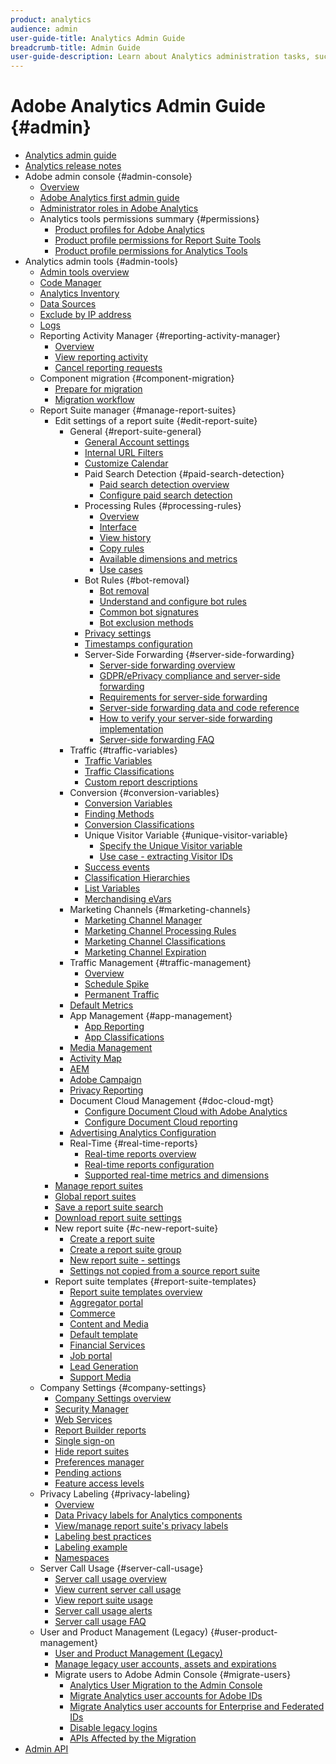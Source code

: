 ```yaml
---
product: analytics
audience: admin
user-guide-title: Analytics Admin Guide
breadcrumb-title: Admin Guide
user-guide-description: Learn about Analytics administration tasks, such managing users and products in the Experience Cloud Admin Console, configuring report suites, and more.
---
```


# Adobe Analytics Admin Guide {#admin}

+ [Analytics admin guide](home.md)
+ [Analytics release notes](https://experienceleague.adobe.com/en/docs/analytics/release-notes/latest)
+ Adobe admin console {#admin-console}
  + [Overview](admin-console/home.md)
  + [Adobe Analytics first admin guide](admin-console/first-admin-guide.md)
  + [Administrator roles in Adobe Analytics](admin-console/admin-roles-in-analytics.md)
  + Analytics tools permissions summary {#permissions}
    + [Product profiles for Adobe Analytics](admin-console/permissions/product-profile.md)
    + [Product profile permissions for Report Suite Tools](admin-console/permissions/report-suite-tools.md)
    + [Product profile permissions for Analytics Tools](admin-console/permissions/analytics-tools.md)
+ Analytics admin tools {#admin-tools}
  + [Admin tools overview](tools/c-admin-tools.md)
  + [Code Manager](tools/code-manager-admin.md)
  + [Analytics Inventory](tools/analytics-inventory.md)
  + [Data Sources](tools/data-sources.md)
  + [Exclude by IP address](tools/exclude-ip.md)
  + [Logs](tools/logs.md)
  + Reporting Activity Manager {#reporting-activity-manager}
    + [Overview](tools/reporting-activity-manager/reporting-activity-overview.md)
    + [View reporting activity](tools//reporting-activity-manager/reporting-activity.md)
    + [Cancel reporting requests](tools/reporting-activity-manager/reporting-activity-cancel-requests.md)
  + Component migration {#component-migration}
    + [Prepare for migration](tools/component-migration/prepare-component-migration.md)
    + [Migration workflow](tools/component-migration/component-migration.md)
  + Report Suite manager {#manage-report-suites}
    + Edit settings of a report suite {#edit-report-suite}
      + General {#report-suite-general}
        + [General Account settings](tools/manage-rs/edit-settings/general/general-acct-settings-admin.md)
        + [Internal URL Filters](tools/manage-rs/edit-settings/general/internal-url-filter-admin.md)
        + [Customize Calendar](tools/manage-rs/edit-settings/general/custom-calendar.md)
        + Paid Search Detection {#paid-search-detection}
          + [Paid search detection overview](tools/manage-rs/edit-settings/general/paid-search-detection/paid-search-detection.md)
          + [Configure paid search detection](tools/manage-rs/edit-settings/general/paid-search-detection/t-paid-search-detection.md)
        + Processing Rules {#processing-rules}
          + [Overview](tools/manage-rs/edit-settings/general/processing-rules/pr-overview.md)
          + [Interface](tools/manage-rs/edit-settings/general/processing-rules/pr-interface.md)
          + [View history](tools/manage-rs/edit-settings/general/processing-rules/pr-view-history.md)
          + [Copy rules](tools/manage-rs/edit-settings/general/processing-rules/pr-copy.md)
          + [Available dimensions and metrics](tools/manage-rs/edit-settings/general/processing-rules/pr-variables.md)
          + [Use cases](tools/manage-rs/edit-settings/general/processing-rules/pr-use-cases.md)
        + Bot Rules {#bot-removal}
          + [Bot removal](tools/manage-rs/edit-settings/general/bot-removal/bot-removal.md)
          + [Understand and configure bot rules](tools/manage-rs/edit-settings/general/bot-removal/bot-rules.md)
          + [Common bot signatures](tools/manage-rs/edit-settings/general/bot-removal/bot-signatures.md)
          + [Bot exclusion methods](tools/manage-rs/edit-settings/general/bot-removal/bot-exclusion-methods.md)
        + [Privacy settings](tools/manage-rs/edit-settings/general/privacy-settings.md)
        + [Timestamps configuration](tools/manage-rs/edit-settings/general/timestamp-configuration.md)
        + Server-Side Forwarding {#server-side-forwarding}
          + [Server-side forwarding overview](tools/manage-rs/edit-settings/general/c-server-side-forwarding/ssf.md)
          + [GDPR/ePrivacy compliance and server-side forwarding](tools/manage-rs/edit-settings/general/c-server-side-forwarding/ssf-gdpr.md)
          + [Requirements for server-side forwarding](tools/manage-rs/edit-settings/general/c-server-side-forwarding/ssf-requirements.md)
          + [Server-side forwarding data and code reference](tools/manage-rs/edit-settings/general/c-server-side-forwarding/ssf-reference.md)
          + [How to verify your server-side forwarding implementation](tools/manage-rs/edit-settings/general/c-server-side-forwarding/ssf-verify.md)
          + [Server-side forwarding FAQ](tools/manage-rs/edit-settings/general/c-server-side-forwarding/ssf-faq.md)
      + Traffic {#traffic-variables}
        + [Traffic Variables](tools/manage-rs/edit-settings/c-traffic-variables/traffic-var.md)
        + [Traffic Classifications](tools/manage-rs/edit-settings/c-traffic-variables/traffic-classifications.md)
        + [Custom report descriptions](tools/manage-rs/edit-settings/c-traffic-variables/custom-desc-admin.md)
      + Conversion {#conversion-variables}
        + [Conversion Variables](tools/manage-rs/edit-settings/conversion-var-admin/conversion-var-admin.md)
        + [Finding Methods](tools/manage-rs/edit-settings/conversion-var-admin/finding-methods.md)
        + [Conversion Classifications](tools/manage-rs/edit-settings/conversion-var-admin/conversion-classifications.md)
        + Unique Visitor Variable {#unique-visitor-variable}
          + [Specify the Unique Visitor variable](tools/manage-rs/edit-settings/conversion-var-admin/unique-visitor-variable-admin/t-unique-visitor-variable.md)
          + [Use case - extracting Visitor IDs](tools/manage-rs/edit-settings/conversion-var-admin/unique-visitor-variable-admin/extract-visitorids-usecase.md)
        + [Success events](tools/manage-rs/edit-settings/conversion-var-admin/c-success-events/success-event.md)
        + [Classification Hierarchies](tools/manage-rs/edit-settings/conversion-var-admin/classification-hierarchies.md)
        + [List Variables](tools/manage-rs/edit-settings/conversion-var-admin/list-var-admin.md)
        + [Merchandising eVars](tools/manage-rs/edit-settings/conversion-var-admin/merchandising-evars.md)
      + Marketing Channels {#marketing-channels}
        + [Marketing Channel Manager](tools/manage-rs/edit-settings/marketing-channels/c-channels.md)
        + [Marketing Channel Processing Rules](tools/manage-rs/edit-settings/marketing-channels/c-rules.md)
        + [Marketing Channel Classifications](tools/manage-rs/edit-settings/marketing-channels/classifications-mchannel.md)
        + [Marketing Channel Expiration](tools/manage-rs/edit-settings/marketing-channels/visitor-engagement.md)
      + Traffic Management {#traffic-management}
        + [Overview](tools/manage-rs/edit-settings/c-traffic-management/traffic-management.md)
        + [Schedule Spike](tools/manage-rs/edit-settings/c-traffic-management/t-traffic-schedule-spike.md)
        + [Permanent Traffic](tools/manage-rs/edit-settings/c-traffic-management/t-traffic-permanent.md)  
      + [Default Metrics](tools/manage-rs/edit-settings/default-metrics.md)
      + App Management {#app-management}
        + [App Reporting](tools/manage-rs/edit-settings/app-reporting.md)
        + [App Classifications](tools/manage-rs/edit-settings/app-classifications.md)
      + [Media Management](tools/manage-rs/edit-settings/media-management.md)
      + [Activity Map](tools/manage-rs/edit-settings/activity-map.md)
      + [AEM](tools/manage-rs/edit-settings/adobe-experience-manager.md)
      + [Adobe Campaign](tools/manage-rs/edit-settings/adobe-campaign.md)
      + [Privacy Reporting](tools/manage-rs/edit-settings/privacy-reporting.md)
      + Document Cloud Management {#doc-cloud-mgt}
        + [Configure Document Cloud with Adobe Analytics](tools/manage-rs/edit-settings/document-cloud-mgt.md)
        + [Configure Document Cloud reporting](tools/manage-rs/edit-settings/document-cloud-config.md)
      + [Advertising Analytics Configuration](tools/manage-rs/edit-settings/advertising-analytics-config.md)
      + Real-Time {#real-time-reports}
        + [Real-time reports overview](tools/manage-rs/edit-settings/realtime/realtime.md)
        + [Real-time reports configuration](tools/manage-rs/edit-settings/realtime/t-realtime-admin.md)
        + [Supported real-time metrics and dimensions](tools/manage-rs/edit-settings/realtime/realtime-metrics.md)
    + [Manage report suites](tools/manage-rs/report-suites-admin.md)
    + [Global report suites](tools/manage-rs/rollup-report-suite.md)
    + [Save a report suite search](tools/manage-rs/t-report-suite-saved-search.md)
    + [Download report suite settings](tools/manage-rs/t-download-rs-settings.md)
    + New report suite {#c-new-report-suite}
      + [Create a report suite](tools/manage-rs/new-rs/t-create-a-report-suite.md)
      + [Create a report suite group](tools/manage-rs/new-rs/t-create-rs-group.md)
      + [New report suite - settings](tools/manage-rs/new-rs/new-report-suite.md)
      + [Settings not copied from a source report suite](tools/manage-rs/new-rs/settings-not-copied-from-rs.md)
    + Report suite templates {#report-suite-templates}
      + [Report suite templates overview](tools/manage-rs/rs-templates/report-suite-templates.md)
      + [Aggregator portal](tools/manage-rs/rs-templates/aggregator-portal.md)
      + [Commerce](tools/manage-rs/rs-templates/commerce-admin.md)
      + [Content and Media](tools/manage-rs/rs-templates/content-media.md)
      + [Default template](tools/manage-rs/rs-templates/default-rs-template.md)
      + [Financial Services](tools/manage-rs/rs-templates/financial-services.md)
      + [Job portal](tools/manage-rs/rs-templates/job-portal.md)
      + [Lead Generation](tools/manage-rs/rs-templates/lead-generation.md)
      + [Support Media](tools/manage-rs/rs-templates/support-media.md)
  + Company Settings {#company-settings}
    + [Company Settings overview](tools/company/c-company-settings.md)
    + [Security Manager](tools/company/security-manager.md)
    + [Web Services](tools/company/web-services-admin.md)
    + [Report Builder reports](tools/company/report-builder-reports-admin.md)
    + [Single sign-on](tools/company/single-signon-admin.md)
    + [Hide report suites](tools/company/c-hide-report-suites.md)
    + [Preferences manager](tools/company/preferences-manager.md)
    + [Pending actions](tools/company/pending-actions-admin.md)
    + [Feature access levels](tools/company/feature-access-levels.md)
  + Privacy Labeling {#privacy-labeling}
     + [Overview](tools/privacy-labeling/labeling-overview.md)
     + [Data Privacy labels for Analytics components](tools/privacy-labeling/labels.md)
     + [View/manage report suite's privacy labels](tools/privacy-labeling/view-settings.md)
     + [Labeling best practices](tools/privacy-labeling/best-practices.md)
     + [Labeling example](tools/privacy-labeling/examples.md)
     + [Namespaces](tools/privacy-labeling/namespaces.md)
  + Server Call Usage {#server-call-usage}
    + [Server call usage overview](tools/server-call-usage/overage-overview.md)
    + [View current server call usage](tools/server-call-usage/server-call-usage-dashboard.md)
    + [View report suite usage](tools/server-call-usage/report-suite-usage.md)
    + [Server call usage alerts](tools/server-call-usage/scu-alerts.md)
    + [Server call usage FAQ](tools/server-call-usage/overage-faq.md)
  + User and Product Management (Legacy) {#user-product-management}
    + [User and Product Management (Legacy)](tools/user-management/user-management.md)
    + [Manage legacy user accounts, assets and expirations](tools/user-management/users-assets.md)
    + Migrate users to Adobe Admin Console {#migrate-users}
      + [Analytics User Migration to the Admin Console](tools/user-management/user-migration/c-migration-tool.md)
      + [Migrate Analytics user accounts for Adobe IDs](tools/user-management/user-migration/t-migrate-users.md)
      + [Migrate Analytics user accounts for Enterprise and Federated IDs](tools/user-management/user-migration/migrate-enterprise.md)
      + [Disable legacy logins](tools/user-management/user-migration/t-disable-legacy-login.md)
      + [APIs Affected by the Migration](tools/user-management/user-migration/developer.md)  
+ [Admin API](https://developer.adobe.com/analytics-apis/docs/2.0/)

